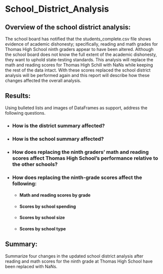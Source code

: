 # School_District_Analysis

## Overview of the school district analysis: 
The school board has notified that the students_complete.csv file shows evidence of academic dishonesty; specifically, reading and math grades for Thomas High School ninth graders appear to have been altered. Although the school board does not know the full extent of the academic dishonesty, they want to uphold state-testing standards. This analysis will replace the math and reading scores for Thomas High Schill with NaNs while keeping the rest of the data intact. With these scores replaced the school district analysis will be performed again and this report will describe how these changes affected the overall analysis. 

## Results:
Using bulleted lists and images of DataFrames as support, address the following questions.
- ### How is the district summary affected?

- ### How is the school summary affected?

- ### How does replacing the ninth graders’ math and reading scores affect Thomas High School’s performance relative to the other schools?

- ### How does replacing the ninth-grade scores affect the following:

  - #### Math and reading scores by grade

  - #### Scores by school spending

  - #### Scores by school size

  - #### Scores by school type


## Summary:
Summarize four changes in the updated school district analysis after reading and math scores for the ninth grade at Thomas High School have been replaced with NaNs.
